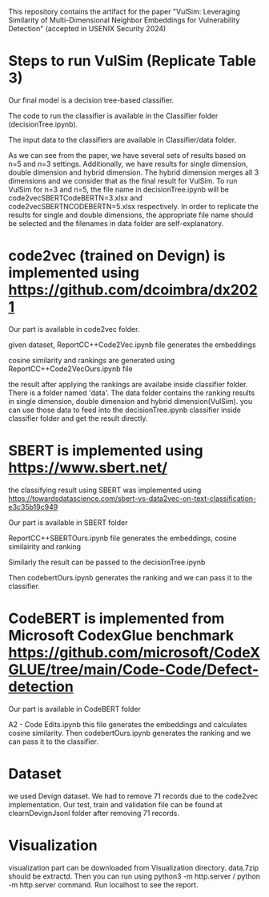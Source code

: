 This repository contains the artifact for the paper "VulSim: Leveraging Similarity of Multi-Dimensional Neighbor Embeddings for Vulnerability Detection" (accepted in USENIX Security 2024)

# Steps to run VulSim (Replicate Table 3)
Our final model is a decision tree-based classifier. 

The code to run the classifier is available in the Classifier folder (decisionTree.ipynb). 

The input data to the classifiers are available in Classifier/data folder.

As we can see from the paper, we have several sets of results based on n=5 and n=3 settings. Additionally, we have results for single dimension, double dimension and hybrid dimension. The hybrid dimension merges all 3 dimensions and we consider that as the final result for VulSim. To run VulSim for n=3 and n=5, the file name in decisionTree.ipynb will be code2vecSBERTCodeBERTN=3.xlsx and code2vecSBERTNCODEBERTN=5.xlsx respectively. In order to replicate the results for single and double dimensions, the appropriate file name should be selected and the filenames in data folder are self-explanatory.

# code2vec (trained on Devign) is implemented using https://github.com/dcoimbra/dx2021

Our part is available in code2vec folder.

given dataset, ReportCC++Code2Vec.ipynb file generates the embeddings

cosine similarity and rankings are generated using ReportCC++Code2VecOurs.ipynb file

the result after applying the rankings are availabe inside classifier folder. There is a folder named 'data'. The data folder contains the ranking results in single dimension, double dimension and hybrid dimension(VulSim). you can use those data to feed into the decisionTree.ipynb classifier inside classifier folder and get the result directly.

# SBERT is implemented using https://www.sbert.net/

the classifying result using SBERT was implemented using https://towardsdatascience.com/sbert-vs-data2vec-on-text-classification-e3c35b19c949

Our part is available in SBERT folder

ReportCC++SBERTOurs.ipynb file generates the embeddings, cosine similairity and ranking

Similarly the result can be passed to the  decisionTree.ipynb

Then codebertOurs.ipynb generates the ranking and we can pass it to the classifier.

# CodeBERT is implemented from Microsoft CodexGlue benchmark https://github.com/microsoft/CodeXGLUE/tree/main/Code-Code/Defect-detection

Our part is available in CodeBERT folder

A2 - Code Edits.ipynb this file generates the embeddings and calculates cosine similarity.
Then codebertOurs.ipynb generates the ranking and we can pass it to the classifier.

# Dataset
we used Devign dataset. We had to remove 71 records due to the code2vec implementation. Our test, train and validation file can be found at clearnDevignJsonl folder after removing 71 records.

# Visualization
visualization part can be downloaded from Visualization directory. data.7zip should be extractd. Then you can run using python3 -m http.server / python -m http.server command. Run localhost to see the report.
